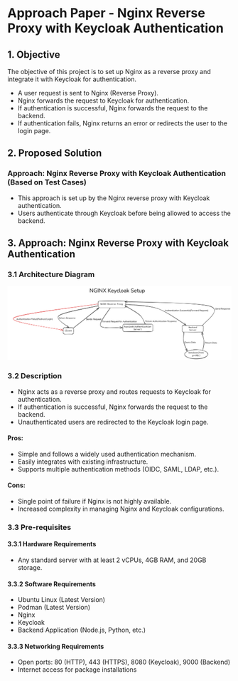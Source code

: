 # Approach Paper - Nginx Reverse Proxy with Keycloak Authentication

## 1. Objective

The objective of this project is to set up Nginx as a reverse proxy and integrate it with Keycloak for authentication.

- A user request is sent to Nginx (Reverse Proxy).
- Nginx forwards the request to Keycloak for authentication.
- If authentication is successful, Nginx forwards the request to the backend.
- If authentication fails, Nginx returns an error or redirects the user to the login page.

## 2. Proposed Solution

### Approach: Nginx Reverse Proxy with Keycloak Authentication (Based on Test Cases)

- This approach is set up by the Nginx reverse proxy with Keycloak authentication.
- Users authenticate through Keycloak before being allowed to access the backend.

## 3. Approach: Nginx Reverse Proxy with Keycloak Authentication

### 3.1 Architecture Diagram


![image](Architecture_Diagram2.png)



### 3.2 Description

- Nginx acts as a reverse proxy and routes requests to Keycloak for authentication.
- If authentication is successful, Nginx forwards the request to the backend.
- Unauthenticated users are redirected to the Keycloak login page.

#### Pros:
- Simple and follows a widely used authentication mechanism.
- Easily integrates with existing infrastructure.
- Supports multiple authentication methods (OIDC, SAML, LDAP, etc.).

#### Cons:
- Single point of failure if Nginx is not highly available.
- Increased complexity in managing Nginx and Keycloak configurations.

### 3.3 Pre-requisites

#### 3.3.1 Hardware Requirements
- Any standard server with at least 2 vCPUs, 4GB RAM, and 20GB storage.

#### 3.3.2 Software Requirements
- Ubuntu Linux (Latest Version)
- Podman (Latest Version)
- Nginx
- Keycloak
- Backend Application (Node.js, Python, etc.)

#### 3.3.3 Networking Requirements
- Open ports: 80 (HTTP), 443 (HTTPS), 8080 (Keycloak), 9000 (Backend)
- Internet access for package installations
